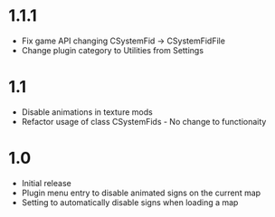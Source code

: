 # 1.1.1
* Fix game API changing CSystemFid -> CSystemFidFile
* Change plugin category to Utilities from Settings

# 1.1
* Disable animations in texture mods
* Refactor usage of class CSystemFids - No change to functionaity


# 1.0
* Initial release
* Plugin menu entry to disable animated signs on the current map
* Setting to automatically disable signs when loading a map

